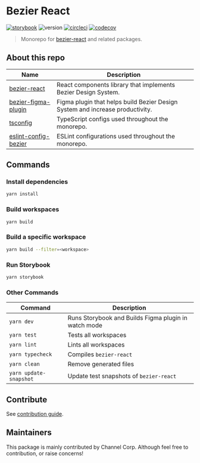 # Bezier React

[![storybook](https://shields.io/badge/storybook-white?logo=storybook&style=flat)](https://next-v1--62bead1508281287d3c94d25.chromatic.com) ![version](https://img.shields.io/github/package-json/v/channel-io/bezier-react?filename=packages%2Fbezier-react%2Fpackage.json) [![circleci](https://circleci.com/gh/channel-io/bezier-react/tree/next-v1.svg?style=svg)](https://app.circleci.com/pipelines/github/channel-io/bezier-react) [![codecov](https://codecov.io/gh/channel-io/bezier-react/branch/next-v1/graph/badge.svg?token=bwCtdh41fD)](https://app.codecov.io/gh/channel-io/bezier-react/branch/next-v1)

> Monorepo for [bezier-react](packages/bezier-react) and related packages.

## About this repo

| Name | Description |
|---|---|
| [bezier-react](packages/bezier-react) | React components library that implements Bezier Design System. |
| [bezier-figma-plugin](packages/bezier-figma-plugin) | Figma plugin that helps build Bezier Design System and increase productivity. |
| [tsconfig](supports/tsconfig) | TypeScript configs used throughout the monorepo. |
| [eslint-config-bezier](supports/eslint-config-bezier) | ESLint configurations used throughout the monorepo. |

## Commands

### Install dependencies

```bash
yarn install
```

### Build workspaces

```bash
yarn build
```

### Build a specific workspace

```bash
yarn build --filter=<workspace>
```

### Run Storybook

```bash
yarn storybook
```

### Other Commands

| Command | Description |
|---|---|
| `yarn dev` | Runs Storybook and Builds Figma plugin in watch mode |
| `yarn test` | Tests all workspaces |
| `yarn lint` | Lints all workspaces |
| `yarn typecheck` | Compiles `bezier-react` |
| `yarn clean` | Remove generated files |
| `yarn update-snapshot` | Update test snapshots of `bezier-react` |

## Contribute

See [contribution guide](CONTRIBUTING.md).

## Maintainers

This package is mainly contributed by Channel Corp. Although feel free to contribution, or raise concerns!
